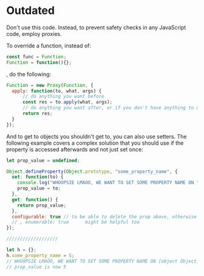 # Outdated

Don't use this code. Instead, to prevent safety checks in any JavaScript code, employ proxies.

To override a function, instead of:
```js
const func = Function;
Function = function(){};
```
, do the following:
```js
Function = new Proxy(Function, {
  apply: function(to, what, args) {
      // do anything you want before
      const res = to.apply(what, args);
      // do anything you want after, or if you don't have anything to do here, just return the previous line
      return res;
  }
});
```

And to get to objects you shouldn't get to, you can also use setters. The following example covers a complex solution that you should use if the property is accessed afterwards and not just set once:
```js
let prop_value = undefined;

Object.defineProperty(Object.prototype, "some_property_name", {
  set: function(to) {
    console.log("WHOOPSIE LMAOO, WE WANT TO SET SOME PROPERTY NAME ON " + this + " TO " + to);
    prop_value = to;
  },
  get: function() {
    return prop_value;
  },
  configurable: true // to be able to delete the prop above, otherwise don't include this
  // , enumerable: true      might be helpful too
});

///////////////////

let h = {};
h.some_property_name = 5;
// WHOOPSIE LMAOO, WE WANT TO SET SOME PROPERTY NAME ON [object Object] TO 5
// prop_value is now 5
```

